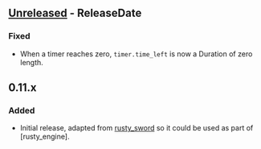 <!-- next-header -->

## [Unreleased] - ReleaseDate

### Fixed

- When a timer reaches zero, `timer.time_left` is now a Duration of zero length.

## 0.11.x

### Added

- Initial release, adapted from [rusty_sword](https://github.com/cleancut/rusty_sword)
  so it could be used as part of [rusty_engine].

[`rusty_engine`]: https://github.com/cleancut/rusty_engine
[`rusty_sword`]: https://github.com/cleancut/rusty_sword

<!-- next-url -->
[Unreleased]: https://github.com/cleancut/rusty_audio/compare/v1.2.0...HEAD
[1.2.0]: https://github.com/cleancut/rusty_audio/compare/v1.1.5...v1.2.0
